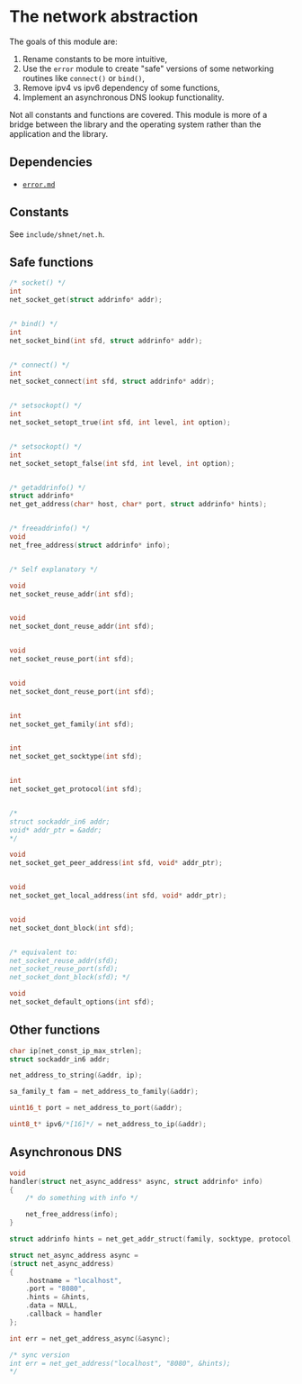 # The network abstraction

The goals of this module are:
1. Rename constants to be more intuitive,
2. Use the `error` module to create "safe" versions of
	 some networking routines like `connect()` or `bind()`,
3. Remove ipv4 vs ipv6 dependency of some functions,
4. Implement an asynchronous DNS lookup functionality.

Not all constants and functions are covered. This module
is more of a bridge between the library and the operating
system rather than the application and the library.

## Dependencies

- [`error.md`](./error.md)

## Constants

See `include/shnet/net.h`.

## Safe functions

```c
/* socket() */
int
net_socket_get(struct addrinfo* addr);


/* bind() */
int
net_socket_bind(int sfd, struct addrinfo* addr);


/* connect() */
int
net_socket_connect(int sfd, struct addrinfo* addr);


/* setsockopt() */
int
net_socket_setopt_true(int sfd, int level, int option);


/* setsockopt() */
int
net_socket_setopt_false(int sfd, int level, int option);


/* getaddrinfo() */
struct addrinfo*
net_get_address(char* host, char* port, struct addrinfo* hints);


/* freeaddrinfo() */
void
net_free_address(struct addrinfo* info);


/* Self explanatory */

void
net_socket_reuse_addr(int sfd);


void
net_socket_dont_reuse_addr(int sfd);


void
net_socket_reuse_port(int sfd);


void
net_socket_dont_reuse_port(int sfd);


int
net_socket_get_family(int sfd);


int
net_socket_get_socktype(int sfd);


int
net_socket_get_protocol(int sfd);


/*
struct sockaddr_in6 addr;
void* addr_ptr = &addr;
*/

void
net_socket_get_peer_address(int sfd, void* addr_ptr);


void
net_socket_get_local_address(int sfd, void* addr_ptr);


void
net_socket_dont_block(int sfd);


/* equivalent to:
net_socket_reuse_addr(sfd);
net_socket_reuse_port(sfd);
net_socket_dont_block(sfd); */

void
net_socket_default_options(int sfd);
```

## Other functions

```c
char ip[net_const_ip_max_strlen];
struct sockaddr_in6 addr;

net_address_to_string(&addr, ip);

sa_family_t fam = net_address_to_family(&addr);

uint16_t port = net_address_to_port(&addr);

uint8_t* ipv6/*[16]*/ = net_address_to_ip(&addr);
```

## Asynchronous DNS

```c
void
handler(struct net_async_address* async, struct addrinfo* info)
{
	/* do something with info */

	net_free_address(info);
}

struct addrinfo hints = net_get_addr_struct(family, socktype, protocol, flags);

struct net_async_address async =
(struct net_async_address)
{
	.hostname = "localhost",
	.port = "8080",
	.hints = &hints,
	.data = NULL,
	.callback = handler
};

int err = net_get_address_async(&async);

/* sync version
int err = net_get_address("localhost", "8080", &hints);
*/
```
